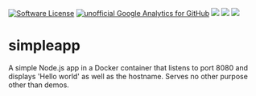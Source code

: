 [![Software License](https://img.shields.io/badge/license-MIT-brightgreen.svg?style=flat-square)](LICENSE)
[![unofficial Google Analytics for GitHub](https://gaforgithub.azurewebsites.net/api?repo=simpleapp)](https://github.com/dgkanatsios/gaforgithub)
![](https://img.shields.io/badge/status-stable-green.svg)
[![](https://images.microbadger.com/badges/image/dgkanatsios/simpleapp.svg)](https://microbadger.com/images/dgkanatsios/simpleapp "Get your own image badge on microbadger.com")
[![](https://images.microbadger.com/badges/version/dgkanatsios/simpleapp.svg)](https://microbadger.com/images/dgkanatsios/simpleapp "Get your own version badge on microbadger.com")

# simpleapp
A simple Node.js app in a Docker container that listens to port 8080 and displays 'Hello world' as well as the hostname. Serves no other purpose other than demos.

